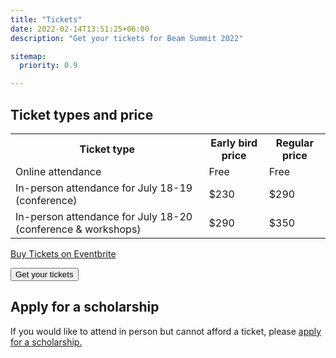 ```yaml
---
title: "Tickets"
date: 2022-02-14T13:51:25+06:00
description: "Get your tickets for Beam Summit 2022"

sitemap:
  priority: 0.9

---
```


## Ticket types and price

<table class="table prices">
<tr>
  <th>Ticket type</th>
  <th>Early bird price</th>
  <th>Regular price</th>
</tr>
<tr>
  <td>Online attendance</td>
  <td>Free</td>
  <td>Free</td>
</tr>
<tr>
  <td>In-person attendance for July 18-19 (conference)</td>
  <td>$230</td>
  <td>$290</td>
</tr>
<tr>
  <td>In-person attendance for July 18-20 (conference & workshops)</td>
  <td>$290</td>
  <td>$350</td>
</tr>
</table>

<div class="d-flex justify-content-center mb-4">

<!-- Noscript content for added SEO -->
<noscript><a href="https://beamsummit-2022.eventbrite.com" rel="noopener noreferrer" target="_blank">Buy Tickets on Eventbrite</a></noscript>
<!-- You can customize this button any way you like -->
<button id="eventbrite-widget-modal-trigger-261321558817" type="button" class="btn btn-yellow btn-rounded mt-3">Get your tickets</button>

<script src="https://www.eventbrite.com/static/widgets/eb_widgets.js"></script>

<script type="text/javascript">

  function getGAClientID() {
    result = 0;
    var trackers = [];
    try {
      trackers = ga.getAll();
    } catch (error) {
      console.log("Could not load ga")
    }  
    var i, len;
    for (i = 0, len = trackers.length; i < len; i += 1) {
      if (trackers[i].get('trackingId') === 'UA-165970215-2') {
        result = trackers[i].get('clientId');
      }
    }
    console.log("Returning "+result);
    return result;
  }

  var exampleCallback = function() {
    console.log('Order complete!');
  };
  
    
  window.EBWidgets.createWidget({
    widgetType: 'checkout',
    eventId: '261321558817',
    googleAnalyticsClientId: getGAClientID(),
    modal: true,
    modalTriggerElementId: 'eventbrite-widget-modal-trigger-261321558817',
    onOrderComplete: exampleCallback
  });
</script>
</div>

## Apply for a scholarship


If you would like to attend in person but cannot afford a ticket, please <a href="https://forms.gle/STT1tYp9MefGzN5L9" target="_blank">apply for a scholarship.</a>
